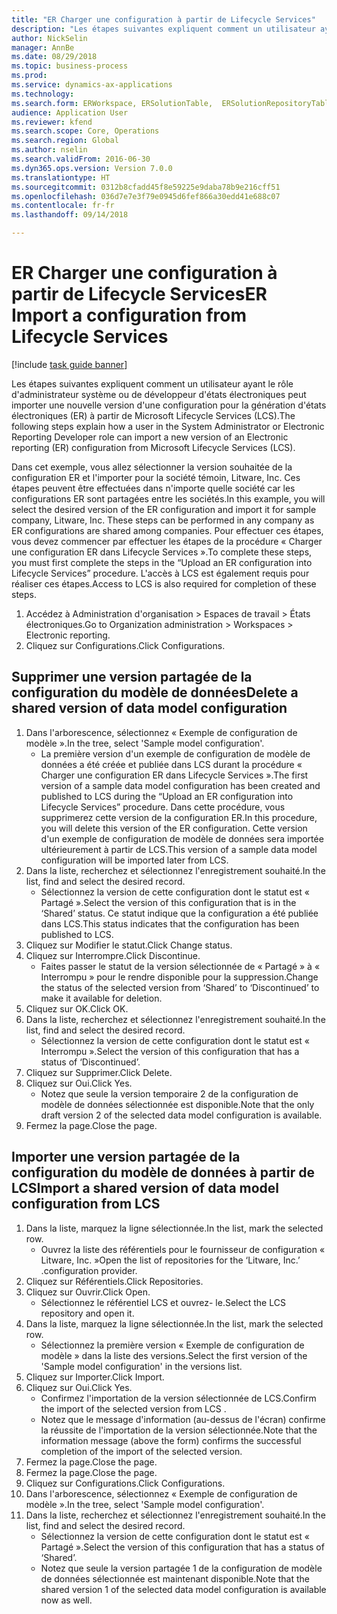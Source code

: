 ```yaml
--- 
title: "ER Charger une configuration à partir de Lifecycle Services"
description: "Les étapes suivantes expliquent comment un utilisateur ayant le rôle d'administrateur système ou de développeur d'états électroniques peut importer une nouvelle version d'une configuration pour la génération d'états électroniques (ER) à partir de Microsoft Lifecycle Services (LCS)."
author: NickSelin
manager: AnnBe
ms.date: 08/29/2018
ms.topic: business-process
ms.prod: 
ms.service: dynamics-ax-applications
ms.technology: 
ms.search.form: ERWorkspace, ERSolutionTable,  ERSolutionRepositoryTable, ERSolutionImport
audience: Application User
ms.reviewer: kfend
ms.search.scope: Core, Operations
ms.search.region: Global
ms.author: nselin
ms.search.validFrom: 2016-06-30
ms.dyn365.ops.version: Version 7.0.0
ms.translationtype: HT
ms.sourcegitcommit: 0312b8cfadd45f8e59225e9daba78b9e216cff51
ms.openlocfilehash: 036d7e7e3f79e0945d6fef866a30edd41e688c07
ms.contentlocale: fr-fr
ms.lasthandoff: 09/14/2018

---
```


# <a name="er-import-a-configuration-from-lifecycle-services"></a><span data-ttu-id="a0283-103">ER Charger une configuration à partir de Lifecycle Services</span><span class="sxs-lookup"><span data-stu-id="a0283-103">ER Import a configuration from Lifecycle Services</span></span>

[!include [task guide banner](../../includes/task-guide-banner.md)]

<span data-ttu-id="a0283-104">Les étapes suivantes expliquent comment un utilisateur ayant le rôle d'administrateur système ou de développeur d'états électroniques peut importer une nouvelle version d'une configuration pour la génération d'états électroniques (ER) à partir de Microsoft Lifecycle Services (LCS).</span><span class="sxs-lookup"><span data-stu-id="a0283-104">The following steps explain how a user in the System Administrator or Electronic Reporting Developer role can import a new version of an Electronic reporting (ER) configuration from Microsoft Lifecycle Services (LCS).</span></span>

<span data-ttu-id="a0283-105">Dans cet exemple, vous allez sélectionner la version souhaitée de la configuration ER et l'importer pour la société témoin, Litware, Inc. Ces étapes peuvent être effectuées dans n'importe quelle société car les configurations ER sont partagées entre les sociétés.</span><span class="sxs-lookup"><span data-stu-id="a0283-105">In this example, you will select the desired version of the ER configuration and import it for sample company, Litware, Inc. These steps can be performed in any company as ER configurations are shared among companies.</span></span> <span data-ttu-id="a0283-106">Pour effectuer ces étapes, vous devez commencer par effectuer les étapes de la procédure « Charger une configuration ER dans Lifecycle Services ».</span><span class="sxs-lookup"><span data-stu-id="a0283-106">To complete these steps, you must first complete the steps in the “Upload an ER configuration into Lifecycle Services” procedure.</span></span> <span data-ttu-id="a0283-107">L'accès à LCS est également requis pour réaliser ces étapes.</span><span class="sxs-lookup"><span data-stu-id="a0283-107">Access to LCS is also required for completion of these steps.</span></span>

1. <span data-ttu-id="a0283-108">Accédez à Administration d'organisation > Espaces de travail > États électroniques.</span><span class="sxs-lookup"><span data-stu-id="a0283-108">Go to Organization administration > Workspaces > Electronic reporting.</span></span>
2. <span data-ttu-id="a0283-109">Cliquez sur Configurations.</span><span class="sxs-lookup"><span data-stu-id="a0283-109">Click Configurations.</span></span>

## <a name="delete-a-shared-version-of-data-model-configuration"></a><span data-ttu-id="a0283-110">Supprimer une version partagée de la configuration du modèle de données</span><span class="sxs-lookup"><span data-stu-id="a0283-110">Delete a shared version of data model configuration</span></span>
1. <span data-ttu-id="a0283-111">Dans l'arborescence, sélectionnez « Exemple de configuration de modèle ».</span><span class="sxs-lookup"><span data-stu-id="a0283-111">In the tree, select 'Sample model configuration'.</span></span>
    * <span data-ttu-id="a0283-112">La première version d'un exemple de configuration de modèle de données a été créée et publiée dans LCS durant la procédure « Charger une configuration ER dans Lifecycle Services ».</span><span class="sxs-lookup"><span data-stu-id="a0283-112">The first version of a sample data model configuration has been created and published to LCS during the “Upload an ER configuration into Lifecycle Services” procedure.</span></span> <span data-ttu-id="a0283-113">Dans cette procédure, vous supprimerez cette version de la configuration ER.</span><span class="sxs-lookup"><span data-stu-id="a0283-113">In this procedure, you will delete this version of the ER configuration.</span></span> <span data-ttu-id="a0283-114">Cette version d'un exemple de configuration de modèle de données sera importée ultérieurement à partir de LCS.</span><span class="sxs-lookup"><span data-stu-id="a0283-114">This version of a sample data model configuration will be imported later from LCS.</span></span>  
2. <span data-ttu-id="a0283-115">Dans la liste, recherchez et sélectionnez l'enregistrement souhaité.</span><span class="sxs-lookup"><span data-stu-id="a0283-115">In the list, find and select the desired record.</span></span>
    * <span data-ttu-id="a0283-116">Sélectionnez la version de cette configuration dont le statut est « Partagé ».</span><span class="sxs-lookup"><span data-stu-id="a0283-116">Select the version of this configuration that is in the ‘Shared’ status.</span></span> <span data-ttu-id="a0283-117">Ce statut indique que la configuration a été publiée dans LCS.</span><span class="sxs-lookup"><span data-stu-id="a0283-117">This status indicates that the configuration has been published to LCS.</span></span>  
3. <span data-ttu-id="a0283-118">Cliquez sur Modifier le statut.</span><span class="sxs-lookup"><span data-stu-id="a0283-118">Click Change status.</span></span>
4. <span data-ttu-id="a0283-119">Cliquez sur Interrompre.</span><span class="sxs-lookup"><span data-stu-id="a0283-119">Click Discontinue.</span></span>
    * <span data-ttu-id="a0283-120">Faites passer le statut de la version sélectionnée de « Partagé » à « Interrompu » pour le rendre disponible pour la suppression.</span><span class="sxs-lookup"><span data-stu-id="a0283-120">Change the status of the selected version from ‘Shared’ to ‘Discontinued’ to make it available for deletion.</span></span>  
5. <span data-ttu-id="a0283-121">Cliquez sur OK.</span><span class="sxs-lookup"><span data-stu-id="a0283-121">Click OK.</span></span>
6. <span data-ttu-id="a0283-122">Dans la liste, recherchez et sélectionnez l'enregistrement souhaité.</span><span class="sxs-lookup"><span data-stu-id="a0283-122">In the list, find and select the desired record.</span></span>
    * <span data-ttu-id="a0283-123">Sélectionnez la version de cette configuration dont le statut est « Interrompu ».</span><span class="sxs-lookup"><span data-stu-id="a0283-123">Select the version of this configuration that has a status of ‘Discontinued’.</span></span>  
7. <span data-ttu-id="a0283-124">Cliquez sur Supprimer.</span><span class="sxs-lookup"><span data-stu-id="a0283-124">Click Delete.</span></span>
8. <span data-ttu-id="a0283-125">Cliquez sur Oui.</span><span class="sxs-lookup"><span data-stu-id="a0283-125">Click Yes.</span></span>
    * <span data-ttu-id="a0283-126">Notez que seule la version temporaire 2 de la configuration de modèle de données sélectionnée est disponible.</span><span class="sxs-lookup"><span data-stu-id="a0283-126">Note that the only draft version 2 of the selected data model configuration is available.</span></span>  
9. <span data-ttu-id="a0283-127">Fermez la page.</span><span class="sxs-lookup"><span data-stu-id="a0283-127">Close the page.</span></span>

## <a name="import-a-shared-version-of-data-model-configuration-from-lcs"></a><span data-ttu-id="a0283-128">Importer une version partagée de la configuration du modèle de données à partir de LCS</span><span class="sxs-lookup"><span data-stu-id="a0283-128">Import a shared version of data model configuration from LCS</span></span>
1. <span data-ttu-id="a0283-129">Dans la liste, marquez la ligne sélectionnée.</span><span class="sxs-lookup"><span data-stu-id="a0283-129">In the list, mark the selected row.</span></span>
    * <span data-ttu-id="a0283-130">Ouvrez la liste des référentiels pour le fournisseur de configuration « Litware, Inc. »</span><span class="sxs-lookup"><span data-stu-id="a0283-130">Open the list of repositories for the ‘Litware, Inc.’</span></span> <span data-ttu-id="a0283-131">.</span><span class="sxs-lookup"><span data-stu-id="a0283-131">configuration provider.</span></span>  
2. <span data-ttu-id="a0283-132">Cliquez sur Référentiels.</span><span class="sxs-lookup"><span data-stu-id="a0283-132">Click Repositories.</span></span>
3. <span data-ttu-id="a0283-133">Cliquez sur Ouvrir.</span><span class="sxs-lookup"><span data-stu-id="a0283-133">Click Open.</span></span>
    * <span data-ttu-id="a0283-134">Sélectionnez le référentiel LCS et ouvrez- le.</span><span class="sxs-lookup"><span data-stu-id="a0283-134">Select the LCS repository and open it.</span></span>  
4. <span data-ttu-id="a0283-135">Dans la liste, marquez la ligne sélectionnée.</span><span class="sxs-lookup"><span data-stu-id="a0283-135">In the list, mark the selected row.</span></span>
    * <span data-ttu-id="a0283-136">Sélectionnez la première version « Exemple de configuration de modèle » dans la liste des versions.</span><span class="sxs-lookup"><span data-stu-id="a0283-136">Select the first version of the 'Sample model configuration' in the versions list.</span></span>  
5. <span data-ttu-id="a0283-137">Cliquez sur Importer.</span><span class="sxs-lookup"><span data-stu-id="a0283-137">Click Import.</span></span>
6. <span data-ttu-id="a0283-138">Cliquez sur Oui.</span><span class="sxs-lookup"><span data-stu-id="a0283-138">Click Yes.</span></span>
    * <span data-ttu-id="a0283-139">Confirmez l'importation de la version sélectionnée de LCS.</span><span class="sxs-lookup"><span data-stu-id="a0283-139">Confirm the import of the selected version from LCS .</span></span>  
    * <span data-ttu-id="a0283-140">Notez que le message d'information (au-dessus de l'écran) confirme la réussite de l'importation de la version sélectionnée.</span><span class="sxs-lookup"><span data-stu-id="a0283-140">Note that the information message (above the form) confirms the successful completion of the import of the selected version.</span></span>  
7. <span data-ttu-id="a0283-141">Fermez la page.</span><span class="sxs-lookup"><span data-stu-id="a0283-141">Close the page.</span></span>
8. <span data-ttu-id="a0283-142">Fermez la page.</span><span class="sxs-lookup"><span data-stu-id="a0283-142">Close the page.</span></span>
9. <span data-ttu-id="a0283-143">Cliquez sur Configurations.</span><span class="sxs-lookup"><span data-stu-id="a0283-143">Click Configurations.</span></span>
10. <span data-ttu-id="a0283-144">Dans l'arborescence, sélectionnez « Exemple de configuration de modèle ».</span><span class="sxs-lookup"><span data-stu-id="a0283-144">In the tree, select 'Sample model configuration'.</span></span>
11. <span data-ttu-id="a0283-145">Dans la liste, recherchez et sélectionnez l'enregistrement souhaité.</span><span class="sxs-lookup"><span data-stu-id="a0283-145">In the list, find and select the desired record.</span></span>
    * <span data-ttu-id="a0283-146">Sélectionnez la version de cette configuration dont le statut est « Partagé ».</span><span class="sxs-lookup"><span data-stu-id="a0283-146">Select the version of this configuration that has a status of ‘Shared’.</span></span>  
    * <span data-ttu-id="a0283-147">Notez que seule la version partagée 1 de la configuration de modèle de données sélectionnée est maintenant disponible.</span><span class="sxs-lookup"><span data-stu-id="a0283-147">Note that the shared version 1 of the selected data model configuration is available now as well.</span></span>  


